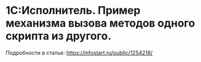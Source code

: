 # 1С:Исполнитель. Пример механизма вызова методов одного скрипта из другого.
Подробности в статье: https://infostart.ru/public/1254218/
